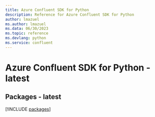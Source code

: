 ```yaml
---
title: Azure Confluent SDK for Python
description: Reference for Azure Confluent SDK for Python
author: lmazuel
ms.author: lmazuel
ms.data: 06/30/2023
ms.topic: reference
ms.devlang: python
ms.service: confluent
---
```

# Azure Confluent SDK for Python - latest
## Packages - latest
[!INCLUDE [packages](confluent-index.md)]